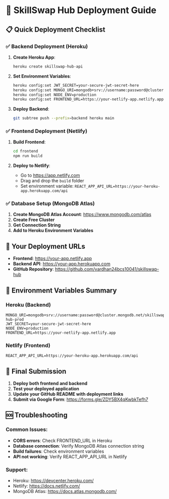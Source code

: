 # 🚀 SkillSwap Hub Deployment Guide

## 📋 Quick Deployment Checklist

### ✅ Backend Deployment (Heroku)

1. **Create Heroku App**:
   ```bash
   heroku create skillswap-hub-api
   ```

2. **Set Environment Variables**:
   ```bash
   heroku config:set JWT_SECRET=your-secure-jwt-secret-here
   heroku config:set MONGO_URI=mongodb+srv://username:password@cluster.mongodb.net/skillswap-hub-prod
   heroku config:set NODE_ENV=production
   heroku config:set FRONTEND_URL=https://your-netlify-app.netlify.app
   ```

3. **Deploy Backend**:
   ```bash
   git subtree push --prefix=backend heroku main
   ```

### ✅ Frontend Deployment (Netlify)

1. **Build Frontend**:
   ```bash
   cd frontend
   npm run build
   ```

2. **Deploy to Netlify**:
   - Go to https://app.netlify.com
   - Drag and drop the `build` folder
   - Set environment variable: `REACT_APP_API_URL=https://your-heroku-app.herokuapp.com/api`

### ✅ Database Setup (MongoDB Atlas)

1. **Create MongoDB Atlas Account**: https://www.mongodb.com/atlas
2. **Create Free Cluster**
3. **Get Connection String**
4. **Add to Heroku Environment Variables**

## 🔗 Your Deployment URLs

- **Frontend**: https://your-app.netlify.app
- **Backend API**: https://your-app.herokuapp.com
- **GitHub Repository**: https://github.com/vardhan24bcs10041/skillswap-hub

## 📝 Environment Variables Summary

### Heroku (Backend)
```
MONGO_URI=mongodb+srv://username:password@cluster.mongodb.net/skillswap-hub-prod
JWT_SECRET=your-secure-jwt-secret-here
NODE_ENV=production
FRONTEND_URL=https://your-netlify-app.netlify.app
```

### Netlify (Frontend)
```
REACT_APP_API_URL=https://your-heroku-app.herokuapp.com/api
```

## 🎯 Final Submission

1. **Deploy both frontend and backend**
2. **Test your deployed application**
3. **Update your GitHub README with deployment links**
4. **Submit via Google Form**: https://forms.gle/ZDY5BX4qKwbkTefh7

## 🆘 Troubleshooting

### Common Issues:
- **CORS errors**: Check FRONTEND_URL in Heroku
- **Database connection**: Verify MongoDB Atlas connection string
- **Build failures**: Check environment variables
- **API not working**: Verify REACT_APP_API_URL in Netlify

### Support:
- Heroku: https://devcenter.heroku.com/
- Netlify: https://docs.netlify.com/
- MongoDB Atlas: https://docs.atlas.mongodb.com/
